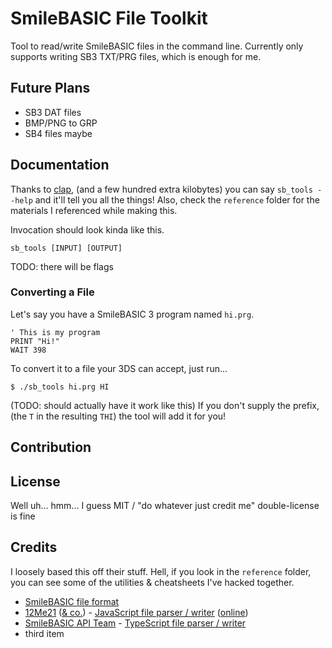 # SmileBASIC File Toolkit

Tool to read/write SmileBASIC files in the command line. Currently only supports writing SB3 TXT/PRG files, which is enough for me.

## Future Plans

- SB3 DAT files
- BMP/PNG to GRP
- SB4 files maybe

## Documentation

Thanks to [clap](https://lib.rs/crates/clap), (and a few hundred extra kilobytes) you can say `sb_tools --help` and it'll tell you all the things! Also, check the `reference` folder for the materials I referenced while making this.

Invocation should look kinda like this.

`sb_tools [INPUT] [OUTPUT]`

TODO: there will be flags

### Converting a File

Let's say you have a SmileBASIC 3 program named `hi.prg`.

```smilebasic
' This is my program
PRINT "Hi!"
WAIT 398
```

To convert it to a file your 3DS can accept, just run...

```shell
$ ./sb_tools hi.prg HI
```

(TODO: should actually have it work like this) If you don't supply the prefix, (the `T` in the resulting `THI`) the tool will add it for you!

## Contribution

## License

Well uh... hmm... I guess MIT / "do whatever just credit me" double-license is fine

## Credits

I loosely based this off their stuff. Hell, if you look in the `reference` folder, you can see some of the utilities & cheatsheets I've hacked together.

* [SmileBASIC file format](https://old.smilebasicsource.com/page?pid=652)
* [12Me21](https://github.com/12Me21/) ([& co.](https://github.com/12Me21/sbtools/blob/4e4ccaa5181120a6d0f9920c7c3a9e62338eea65/sbfile.js#L169)) - [JavaScript file parser / writer](https://github.com/12Me21/sbtools) ([online](https://12me21.github.io/sbtools/))
* [SmileBASIC API Team](https://github.com/SBAPI-Team) - [TypeScript file parser / writer](https://github.com/SBAPI-Team/SmileBASIC-FileParser)
* third item

